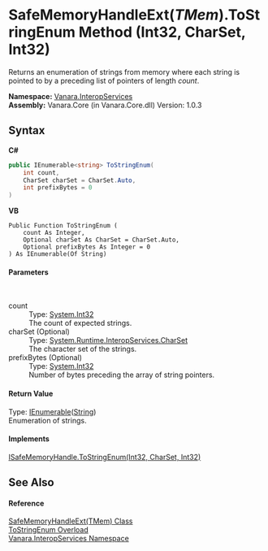 # SafeMemoryHandleExt(*TMem*).ToStringEnum Method (Int32, CharSet, Int32)
 

Returns an enumeration of strings from memory where each string is pointed to by a preceding list of pointers of length *count*.

**Namespace:**&nbsp;<a href="46913109-b3e0-3b59-6f7f-071f8aa90bf0">Vanara.InteropServices</a><br />**Assembly:**&nbsp;Vanara.Core (in Vanara.Core.dll) Version: 1.0.3

## Syntax

**C#**<br />
``` C#
public IEnumerable<string> ToStringEnum(
	int count,
	CharSet charSet = CharSet.Auto,
	int prefixBytes = 0
)
```

**VB**<br />
``` VB
Public Function ToStringEnum ( 
	count As Integer,
	Optional charSet As CharSet = CharSet.Auto,
	Optional prefixBytes As Integer = 0
) As IEnumerable(Of String)
```


#### Parameters
&nbsp;<dl><dt>count</dt><dd>Type: <a href="http://msdn2.microsoft.com/en-us/library/td2s409d" target="_blank">System.Int32</a><br />The count of expected strings.</dd><dt>charSet (Optional)</dt><dd>Type: <a href="http://msdn2.microsoft.com/en-us/library/aw448d0k" target="_blank">System.Runtime.InteropServices.CharSet</a><br />The character set of the strings.</dd><dt>prefixBytes (Optional)</dt><dd>Type: <a href="http://msdn2.microsoft.com/en-us/library/td2s409d" target="_blank">System.Int32</a><br />Number of bytes preceding the array of string pointers.</dd></dl>

#### Return Value
Type: <a href="http://msdn2.microsoft.com/en-us/library/9eekhta0" target="_blank">IEnumerable</a>(<a href="http://msdn2.microsoft.com/en-us/library/s1wwdcbf" target="_blank">String</a>)<br />Enumeration of strings.

#### Implements
<a href="58613b49-4233-c22e-f209-39fda5ba1901">ISafeMemoryHandle.ToStringEnum(Int32, CharSet, Int32)</a><br />

## See Also


#### Reference
<a href="f2e4f2cf-d8a1-b88f-7bae-5d00065f9f86">SafeMemoryHandleExt(TMem) Class</a><br /><a href="62bd959d-49fd-c1a8-27bd-91a72aadadd1">ToStringEnum Overload</a><br /><a href="46913109-b3e0-3b59-6f7f-071f8aa90bf0">Vanara.InteropServices Namespace</a><br />